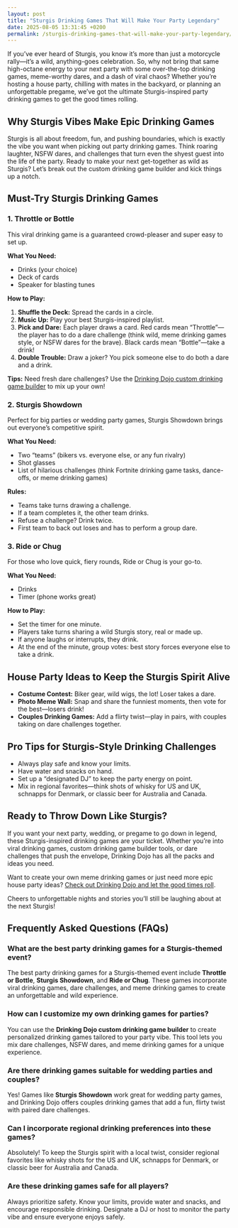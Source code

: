 ```yaml
---
layout: post
title: "Sturgis Drinking Games That Will Make Your Party Legendary"
date: 2025-08-05 13:31:45 +0200
permalink: /sturgis-drinking-games-that-will-make-your-party-legendary/
---
```

If you’ve ever heard of Sturgis, you know it’s more than just a motorcycle rally—it’s a wild, anything-goes celebration. So, why not bring that same high-octane energy to your next party with some over-the-top drinking games, meme-worthy dares, and a dash of viral chaos? Whether you’re hosting a house party, chilling with mates in the backyard, or planning an unforgettable pregame, we’ve got the ultimate Sturgis-inspired party drinking games to get the good times rolling.

## Why Sturgis Vibes Make Epic Drinking Games

Sturgis is all about freedom, fun, and pushing boundaries, which is exactly the vibe you want when picking out party drinking games. Think roaring laughter, NSFW dares, and challenges that turn even the shyest guest into the life of the party. Ready to make your next get-together as wild as Sturgis? Let’s break out the custom drinking game builder and kick things up a notch.

## Must-Try Sturgis Drinking Games

### 1. **Throttle or Bottle**

This viral drinking game is a guaranteed crowd-pleaser and super easy to set up.

**What You Need:**
- Drinks (your choice)
- Deck of cards
- Speaker for blasting tunes

**How to Play:**
1. **Shuffle the Deck:** Spread the cards in a circle.
2. **Music Up:** Play your best Sturgis-inspired playlist.
3. **Pick and Dare:** Each player draws a card. Red cards mean “Throttle”—the player has to do a dare challenge (think wild, meme drinking games style, or NSFW dares for the brave). Black cards mean “Bottle”—take a drink!
4. **Double Trouble:** Draw a joker? You pick someone else to do both a dare and a drink.

**Tips:** Need fresh dare challenges? Use the [Drinking Dojo custom drinking game builder](https://drinkingdojo.com) to mix up your own!

### 2. **Sturgis Showdown**

Perfect for big parties or wedding party games, Sturgis Showdown brings out everyone’s competitive spirit.

**What You Need:**
- Two “teams” (bikers vs. everyone else, or any fun rivalry)
- Shot glasses
- List of hilarious challenges (think Fortnite drinking game tasks, dance-offs, or meme drinking games)

**Rules:**
- Teams take turns drawing a challenge.
- If a team completes it, the other team drinks.
- Refuse a challenge? Drink twice.
- First team to back out loses and has to perform a group dare.

### 3. **Ride or Chug**

For those who love quick, fiery rounds, Ride or Chug is your go-to.

**What You Need:**
- Drinks
- Timer (phone works great)

**How to Play:**
- Set the timer for one minute.
- Players take turns sharing a wild Sturgis story, real or made up.
- If anyone laughs or interrupts, they drink.
- At the end of the minute, group votes: best story forces everyone else to take a drink.

## House Party Ideas to Keep the Sturgis Spirit Alive

- **Costume Contest:** Biker gear, wild wigs, the lot! Loser takes a dare.
- **Photo Meme Wall:** Snap and share the funniest moments, then vote for the best—losers drink!
- **Couples Drinking Games:** Add a flirty twist—play in pairs, with couples taking on dare challenges together.

## Pro Tips for Sturgis-Style Drinking Challenges

- Always play safe and know your limits.
- Have water and snacks on hand.
- Set up a “designated DJ” to keep the party energy on point.
- Mix in regional favorites—think shots of whisky for US and UK, schnapps for Denmark, or classic beer for Australia and Canada.

## Ready to Throw Down Like Sturgis?

If you want your next party, wedding, or pregame to go down in legend, these Sturgis-inspired drinking games are your ticket. Whether you’re into viral drinking games, custom drinking game builder tools, or dare challenges that push the envelope, Drinking Dojo has all the packs and ideas you need.

Want to create your own meme drinking games or just need more epic house party ideas? [Check out Drinking Dojo and let the good times roll](https://drinkingdojo.com).

Cheers to unforgettable nights and stories you’ll still be laughing about at the next Sturgis!

## Frequently Asked Questions (FAQs)

### What are the best party drinking games for a Sturgis-themed event?

The best party drinking games for a Sturgis-themed event include **Throttle or Bottle**, **Sturgis Showdown**, and **Ride or Chug**. These games incorporate viral drinking games, dare challenges, and meme drinking games to create an unforgettable and wild experience.

### How can I customize my own drinking games for parties?

You can use the **Drinking Dojo custom drinking game builder** to create personalized drinking games tailored to your party vibe. This tool lets you mix dare challenges, NSFW dares, and meme drinking games for a unique experience.

### Are there drinking games suitable for wedding parties and couples?

Yes! Games like **Sturgis Showdown** work great for wedding party games, and Drinking Dojo offers couples drinking games that add a fun, flirty twist with paired dare challenges.

### Can I incorporate regional drinking preferences into these games?

Absolutely! To keep the Sturgis spirit with a local twist, consider regional favorites like whisky shots for the US and UK, schnapps for Denmark, or classic beer for Australia and Canada.

### Are these drinking games safe for all players?

Always prioritize safety. Know your limits, provide water and snacks, and encourage responsible drinking. Designate a DJ or host to monitor the party vibe and ensure everyone enjoys safely.

<script type="application/ld+json">
{
  "@context": "https://schema.org",
  "@type": "BlogPosting",
  "headline": "Sturgis Drinking Games That Will Make Your Party Legendary",
  "description": "Bring the wild spirit of Sturgis to your party with over-the-top drinking games, meme-worthy dares, and viral challenges. Perfect for house parties, wedding party games, and unforgettable pregames.",
  "url": "https://drinkingdojo.com/blog/sturgis-drinking-games",
  "datePublished": "2024-06-01",
  "dateModified": "2024-06-01",
  "author": {
    "@type": "Person",
    "name": "Drinking Dojo"
  },
  "publisher": {
    "@type": "Person",
    "name": "Drinking Dojo"
  },
  "mainEntityOfPage": {
    "@type": "WebPage",
    "@id": "https://drinkingdojo.com/blog/sturgis-drinking-games"
  },
  "keywords": "drinking games, party drinking games, custom drinking game builder, dare challenges, viral drinking games, meme drinking games, fortnite drinking game, inauguration day drinking game, NSFW dares, election day drinking game, wedding party games, couples drinking games, house party ideas, drinking challenges",
  "inLanguage": "en-US"
}
</script>

<script type="application/ld+json">
{
  "@context": "https://schema.org",
  "@type": "FAQPage",
  "mainEntity": [
    {
      "@type": "Question",
      "name": "What are the best party drinking games for a Sturgis-themed event?",
      "acceptedAnswer": {
        "@type": "Answer",
        "text": "The best party drinking games for a Sturgis-themed event include Throttle or Bottle, Sturgis Showdown, and Ride or Chug. These games incorporate viral drinking games, dare challenges, and meme drinking games to create an unforgettable and wild experience."
      }
    },
    {
      "@type": "Question",
      "name": "How can I customize my own drinking games for parties?",
      "acceptedAnswer": {
        "@type": "Answer",
        "text": "You can use the Drinking Dojo custom drinking game builder to create personalized drinking games tailored to your party vibe. This tool lets you mix dare challenges, NSFW dares, and meme drinking games for a unique experience."
      }
    },
    {
      "@type": "Question",
      "name": "Are there drinking games suitable for wedding parties and couples?",
      "acceptedAnswer": {
        "@type": "Answer",
        "text": "Yes! Games like Sturgis Showdown work great for wedding party games, and Drinking Dojo offers couples drinking games that add a fun, flirty twist with paired dare challenges."
      }
    },
    {
      "@type": "Question",
      "name": "Can I incorporate regional drinking preferences into these games?",
      "acceptedAnswer": {
        "@type": "Answer",
        "text": "Absolutely! To keep the Sturgis spirit with a local twist, consider regional favorites like whisky shots for the US and UK, schnapps for Denmark, or classic beer for Australia and Canada."
      }
    },
    {
      "@type": "Question",
      "name": "Are these drinking games safe for all players?",
      "acceptedAnswer": {
        "@type": "Answer",
        "text": "Always prioritize safety. Know your limits, provide water and snacks, and encourage responsible drinking. Designate a DJ or host to monitor the party vibe and ensure everyone enjoys safely."
      }
    }
  ]
}
</script>